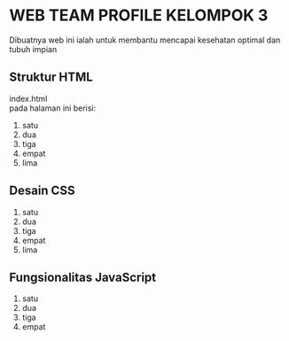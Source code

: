 <h1>WEB TEAM PROFILE KELOMPOK 3</h1><b></b>
Dibuatnya web ini ialah untuk membantu mencapai kesehatan optimal dan tubuh impian
<h2>Struktur HTML</h2>
index.html <br> pada halaman ini berisi:<br>
<ol>
 <li>satu<li>dua<li>tiga</li><li>empat</li><li>lima</li>
</ol>
<h2>Desain CSS</h2>
<ol>
 <li>satu<li>dua<li>tiga</li><li>empat</li><li>lima</li>
</ol>
<h2>Fungsionalitas JavaScript</h2>
<ol>
 <li>satu<li>dua<li>tiga</li><li>empat</li>
</ol>
